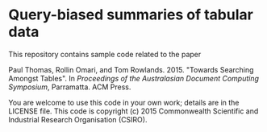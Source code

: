 # Query-biased summaries of tabular data

This repository contains sample code related to the paper

Paul Thomas, Rollin Omari, and Tom Rowlands. 2015. "Towards Searching
Amongst Tables". In *Proceedings of the Australasian Document
Computing Symposium*, Parramatta. ACM Press.

You are welcome to use this code in your own work; details are in the
LICENSE file. This code is copyright (c) 2015 Commonwealth Scientific
and Industrial Research Organisation (CSIRO).

